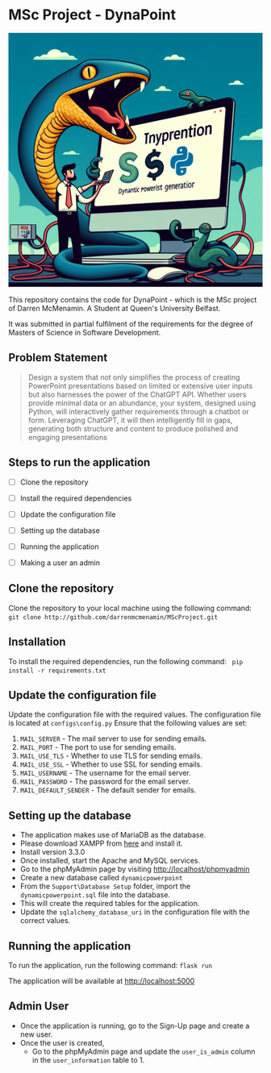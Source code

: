 # MSc Project - DynaPoint

![img.png](img.png)

This repository contains the code for DynaPoint - which is the MSc project of Darren McMenamin.
A Student at Queen's University Belfast. 

It was submitted in partial fulfilment of the requirements for the degree of 
Masters of Science in Software Development.


## Problem Statement
 > Design a system that not only simplifies the process of creating PowerPoint presentations based on limited or 
 > extensive user inputs but also harnesses the power of the ChatGPT API. Whether users provide minimal data or an 
 > abundance, your system, designed using Python, will interactively gather requirements through a chatbot or form. 
 > Leveraging ChatGPT, it will then intelligently fill in gaps, generating both structure and content to produce 
 > polished and engaging presentations
 > 

## Steps to run the application
 - [ ] Clone the repository
 - [ ] Install the required dependencies
 - [ ] Update the configuration file
 - [ ] Setting up the database
 - [ ] Running the application
 - [ ] Making a user an admin


## Clone the repository
Clone the repository to your local machine using the following command:
``` git clone http://github.com/darrenmcmenamin/MScProject.git```

## Installation
To install the required dependencies, run the following command:
``` pip install -r requirements.txt```

## Update the configuration file
Update the configuration file with the required values. 
The configuration file is located at ```configs\config.py```
Ensure that the following values are set:

1. ```MAIL_SERVER``` - The mail server to use for sending emails.
2. ```MAIL_PORT``` - The port to use for sending emails.
3. ```MAIL_USE_TLS``` - Whether to use TLS for sending emails.
4. ```MAIL_USE_SSL``` - Whether to use SSL for sending emails.
5. ```MAIL_USERNAME``` - The username for the email server.
6. ```MAIL_PASSWORD``` - The password for the email server.
7. ```MAIL_DEFAULT_SENDER``` - The default sender for emails.

## Setting up the database
- The application makes use of MariaDB as the database.
- Please download XAMPP from [here](https://www.apachefriends.org/index.html) and install it.
- Install version 3.3.0
- Once installed, start the Apache and MySQL services.
- Go to the phpMyAdmin page by visiting [http://localhost/phpmyadmin](http://localhost/phpmyadmin)
- Create a new database called ```dynamicpowerpoint```
- From the ```Support\Database Setup``` folder, import the ```dynamicpowerpoint.sql``` file into the database.
- This will create the required tables for the application.
- Update the ```sqlalchemy_database_uri``` in the configuration file with the correct values.

## Running the application
To run the application, run the following command:
```flask run```

The application will be available at [http://localhost:5000](http://localhost:5000)

## Admin User
- Once the application is running, go to the Sign-Up page and create a new user.
- Once the user is created, 
  - Go to the phpMyAdmin page and update the ```user_is_admin``` column in the ```user_information``` table to 1.